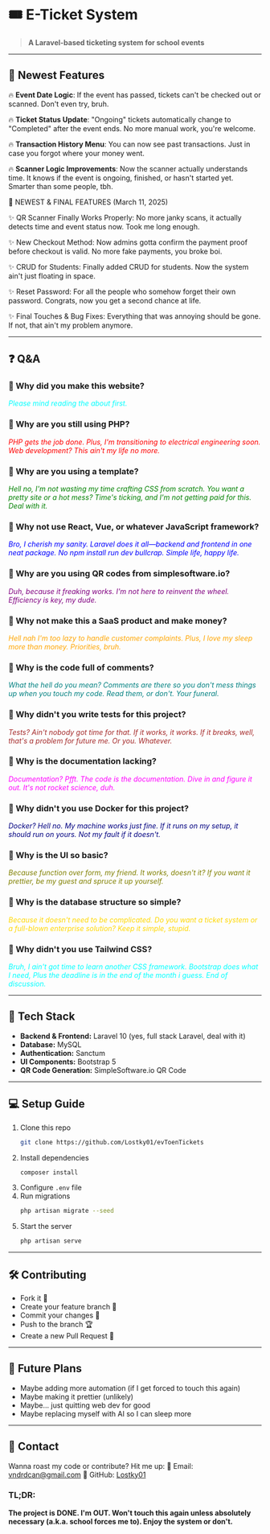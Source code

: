 # 🎟️ E-Ticket System

> **A Laravel-based ticketing system for school events**

---

## 🚀 Newest Features

🔥 **Event Date Logic**: If the event has passed, tickets can't be checked out or scanned. Don't even try, bruh.

🔥 **Ticket Status Update**: "Ongoing" tickets automatically change to "Completed" after the event ends. No more manual work, you're welcome.

🔥 **Transaction History Menu**: You can now see past transactions. Just in case you forgot where your money went.

🔥 **Scanner Logic Improvements**: Now the scanner actually understands time. It knows if the event is ongoing, finished, or hasn't started yet. Smarter than some people, tbh.

🚀 NEWEST & FINAL FEATURES (March 11, 2025)

✨ QR Scanner Finally Works Properly: No more janky scans, it actually detects time and event status now. Took me long enough.

✨ New Checkout Method: Now admins gotta confirm the payment proof before checkout is valid. No more fake payments, you broke boi.

✨ CRUD for Students: Finally added CRUD for students. Now the system ain't just floating in space.

✨ Reset Password: For all the people who somehow forget their own password. Congrats, now you get a second chance at life.

✨ Final Touches & Bug Fixes: Everything that was annoying should be gone. If not, that ain't my problem anymore.

---

## ❓ Q&A

### 🤨 Why did you make this website?
<i style="color: cyan;">Please mind reading the about first.</i>

### 🤨 Why are you still using PHP?
<i style="color: red;"> PHP gets the job done. Plus, I'm transitioning to electrical engineering soon. Web development? This ain't my life no more.</i>

### 🤨 Why are you using a template?
<i style="color: green;">Hell no, I'm not wasting my time crafting CSS from scratch. You want a pretty site or a hot mess? Time's ticking, and I'm not getting paid for this. Deal with it.</i>

### 🤨 Why not use React, Vue, or whatever JavaScript framework?
<i style="color: blue;">Bro, I cherish my sanity. Laravel does it all—backend and frontend in one neat package. No npm install run dev bullcrap. Simple life, happy life.</i>

### 🤨 Why are you using QR codes from simplesoftware.io?
<i style="color: purple;">Duh, because it freaking works. I'm not here to reinvent the wheel. Efficiency is key, my dude.</i>

### 🤨 Why not make this a SaaS product and make money?
<i style="color: orange;">Hell nah I'm too lazy to handle customer complaints. Plus, I love my sleep more than money. Priorities, bruh.</i>

### 🤨 Why is the code full of comments?
<i style="color: teal;">What the hell do you mean? Comments are there so you don't mess things up when you touch my code. Read them, or don't. Your funeral.</i>

### 🤨 Why didn't you write tests for this project?
<i style="color: brown;">Tests? Ain't nobody got time for that. If it works, it works. If it breaks, well, that's a problem for future me. Or you. Whatever.</i>

### 🤨 Why is the documentation lacking?
<i style="color: magenta;">Documentation? Pfft. The code is the documentation. Dive in and figure it out. It's not rocket science, duh.</i>

### 🤨 Why didn't you use Docker for this project?
<i style="color: navy;">Docker? Hell no. My machine works just fine. If it runs on my setup, it should run on yours. Not my fault if it doesn't.</i>

### 🤨 Why is the UI so basic?
<i style="color: olive;">Because function over form, my friend. It works, doesn't it? If you want it prettier, be my guest and spruce it up yourself.</i>

### 🤨 Why is the database structure so simple?
<i style="color: gold;">Because it doesn't need to be complicated. Do you want a ticket system or a full-blown enterprise solution? Keep it simple, stupid.</i>

### 🤨 Why didn't you use Tailwind CSS?
<i style="color: cyan;">Bruh, I ain't got time to learn another CSS framework. Bootstrap does what I need, Plus the deadline is in the end of the month i guess. End of discussion.</i>


---

## 🔧 Tech Stack

- **Backend & Frontend:** Laravel 10 (yes, full stack Laravel, deal with it)
- **Database:** MySQL
- **Authentication:** Sanctum
- **UI Components:** Bootstrap 5
- **QR Code Generation:** SimpleSoftware.io QR Code

---

## 💻 Setup Guide

1. Clone this repo
   ```bash
   git clone https://github.com/Lostky01/evToenTickets
   ```
2. Install dependencies
   ```bash
   composer install
   ```
3. Configure `.env` file
4. Run migrations
   ```bash
   php artisan migrate --seed
   ```
5. Start the server
   ```bash
   php artisan serve
   ```

---

## 🛠️ Contributing

- Fork it 🍴
- Create your feature branch 🚀
- Commit your changes 🎯
- Push to the branch 🏆
- Create a new Pull Request 🙌

---

## 🎯 Future Plans

- Maybe adding more automation (if I get forced to touch this again)
- Maybe making it prettier (unlikely)
- Maybe... just quitting web dev for good
- Maybe replacing myself with AI so I can sleep more

---

## 🤝 Contact

Wanna roast my code or contribute? Hit me up:
📧 Email: vndrdcan@gmail.com
📌 GitHub: [Lostky01](https://github.com/Lostky01/evToenTickets)

### TL;DR:

<p style="font-weight:bold">The project is DONE. I'm OUT. Won't touch this again unless absolutely necessary (a.k.a. school forces me to). Enjoy the system or don't.</p>
